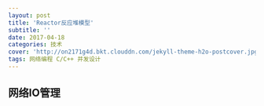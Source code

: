 ```yaml
---
layout: post
title: 'Reactor反应堆模型'
subtitle: ''
date: 2017-04-18
categories: 技术
cover: 'http://on2171g4d.bkt.clouddn.com/jekyll-theme-h2o-postcover.jpg'
tags: 网络编程 C/C++ 并发设计
---
```


## 网络IO管理 